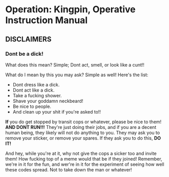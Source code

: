 # Operation: Kingpin, Operative Instruction Manual
	
	
	
## **DISCLAIMERS**

###	Dont be a dick!
What does this mean? Simple; Dont act, smell, or look like a cunt!!

What do I mean by this you may ask? Simple as well! Here's the list:

* Dont dress like a dick.
* Dont act like a dick.
* Take a fucking shower.
* Shave your goddamn neckbeard!
* Be nice to people.
* And clean up your shit if you're asked to!!


**If** you do get stopped by transit cops or whatever, please be nice to them! **AND DONT RUN!!!** They're just doing their jobs, and if you are a decent human being, they likely will not do anything to you. They may ask you to remove your sticker, or remove your spares. If they ask you to do this, **DO IT!**

And hey, while you're at it, why not give the cops a sicker too and invite them! How fucking top of a meme would that be if they joined! Remember, we're in it for the fun, and wer're in it for the experiment of seeing how well these codes spread. Not to take down the man or whatever!
